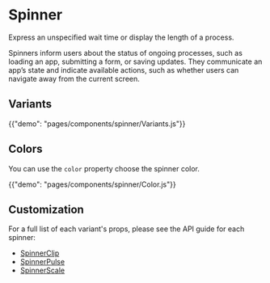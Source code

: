 # Spinner

<p class="description">Express an unspecified wait time or display the length of a process.</p>

Spinners inform users about the status of ongoing processes, such as loading an app, submitting a form, or saving updates. They communicate an app’s state and indicate available actions, such as whether users can navigate away from the current screen.

## Variants

{{"demo": "pages/components/spinner/Variants.js"}}

## Colors

You can use the `color` property choose the spinner color.

{{"demo": "pages/components/spinner/Color.js"}}

## Customization

For a full list of each variant's props, please see the API guide for each spinner:

- [SpinnerClip](/components-api/spinner-clip/)
- [SpinnerPulse](/components-api/spinner-pulse/)
- [SpinnerScale](/components-api/spinner-scale/)
